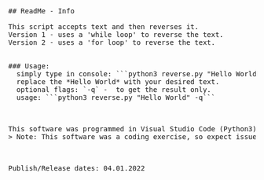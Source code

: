 <pre>
## ReadMe - Info

This script accepts text and then reverses it.  
Version 1 - uses a 'while loop' to reverse the text.  
Version 2 - uses a 'for loop' to reverse the text. <br />

### Usage:
  simply type in console: ```python3 reverse.py "Hello World"```  
  replace the *Hello World* with your desired text.  
  optional flags: `-q` -  to get the result only.  
  usage: ```python3 reverse.py "Hello World" -q``` <br />


This software was programmed in Visual Studio Code (Python3).  
> Note: This software was a coding exercise, so expect issues with it.



Publish/Release dates: 04.01.2022
